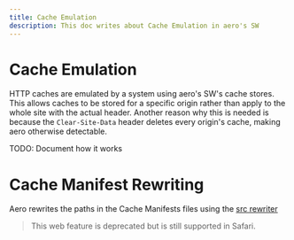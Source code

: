 ```yaml
---
title: Cache Emulation
description: This doc writes about Cache Emulation in aero's SW
---
```


# Cache Emulation

HTTP caches are emulated by a system using aero's SW's cache stores. This allows caches to be stored for a specific origin rather than apply to the whole site with the actual header. Another reason why this is needed is because the `Clear-Site-Data` header deletes every origin's cache, making aero otherwise detectable.

TODO: Document how it works

# Cache Manifest Rewriting
Aero rewrites the paths in the Cache Manifests files using the [src rewriter](../../../../../AeroSandbox/src/shared/src.ts)

> This web feature is deprecated but is still supported in Safari.
